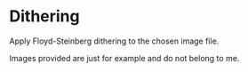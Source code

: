 # Dithering

Apply Floyd-Steinberg dithering to the chosen image file.

Images provided are just for example and do not belong to me.
